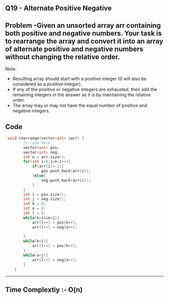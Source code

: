 ## Q19 - Alternate Positive Negative


## Problem -Given an unsorted array arr containing both positive and negative numbers. Your task is to rearrange the array and convert it into an array of alternate positive and negative numbers without changing the relative order.

Note:
- Resulting array should start with a positive integer (0 will also be considered as a positive integer).
- If any of the positive or negative integers are exhausted, then add the remaining integers in the answer as it is by maintaining the relative order.
- The array may or may not have the equal number of positive and negative integers.

## Code
```cpp
 void rearrange(vector<int> &arr) {
        // code here
        vector<int> pos;
        vector<int> neg;
        int n = arr.size();
        for(int i=0;i<n;i++){
            if(arr[i]>-1){
                pos.push_back(arr[i]);
            }else{
                neg.push_back(arr[i]);
            }
        }
        int i = pos.size();
        int j = neg.size();
        int k = 0;
        int o = 0;
        int l = 0;
        while(k<i&&o<j){
            arr[l++] = pos[k++];
            arr[l++] = neg[o++];
            
        }
        while(k<i){
            arr[l++] = pos[k++];
        }
        while(o<j){
            arr[l++] = neg[o++];
        }
    }
```
---

## Time Complextiy :- O(n) 